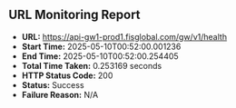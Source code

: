 ## URL Monitoring Report

- **URL:** https://api-gw1-prod1.fisglobal.com/gw/v1/health
- **Start Time:** 2025-05-10T00:52:00.001236
- **End Time:** 2025-05-10T00:52:00.254405
- **Total Time Taken:** 0.253169 seconds
- **HTTP Status Code:** 200
- **Status:** Success
- **Failure Reason:** N/A

